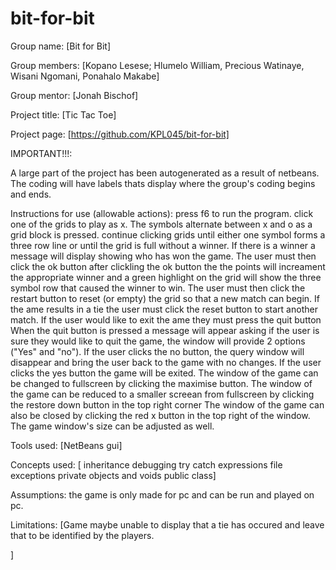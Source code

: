 # bit-for-bit
Group name: [Bit for Bit]

Group members: [Kopano Lesese; Hlumelo William, Precious Watinaye, Wisani Ngomani, Ponahalo Makabe]

Group mentor: [Jonah Bischof]

Project title: [Tic Tac Toe]

Project page: [https://github.com/KPL045/bit-for-bit]  

IMPORTANT!!!:

A large part of the project has been autogenerated as a result of netbeans.
The coding will have labels thats display where the group's coding begins and ends.


Instructions for use (allowable actions): 
press f6 to run the program.
click one of the grids to play as x. The symbols alternate between x and o as a grid block is pressed.
continue clicking grids until either one symbol forms a three row line or until the grid is full without a winner.
If there is a winner a message will display showing who has won the game.
The user must then click the ok button
after clickling the ok button the the points will increament the appropriate winner and a green highlight on the grid will show the three symbol row that caused the winner to win.
The user must then click the restart button to reset (or empty) the grid so that a new match can begin.
If the ame results in a tie the user must click the reset button to start another match.
If the user would like to exit the ame they must press the quit button
When the quit button is pressed a message will appear asking if the user is sure they would like to quit the game, the window will provide 2 options ("Yes" and "no").
If the user clicks the no button, the query window will disappear and bring the user back to the game with no changes.
If the user clicks the yes button the game will be exited.
The window of the game can be changed to fullscreen by clicking the maximise button.
The window of the game can be reduced to a smaller screean from fullscreen by clicking the restore down button in the top right corner
The window of the game can also be closed by clicking the red x button in the top right of the window.
The game window's size can be adjusted as well.


Tools used: [NetBeans gui]

Concepts used: [
inheritance
debugging
try catch expressions
file exceptions
private objects and voids
public class]



Assumptions: 
the game is only made for pc and can be run and played on pc.


Limitations: [Game maybe unable to display that a tie has occured and leave that to be identified by the players.

]
